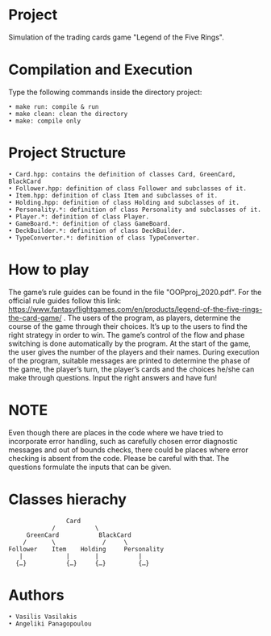 # Project

Simulation of the trading cards game "Legend of the Five Rings".

# Compilation and Execution

Type the following commands inside the directory project:

    • make run: compile & run
    • make clean: clean the directory
    • make: compile only

# Project Structure

    • Card.hpp: contains the definition of classes Card, GreenCard, BlackCard
    • Follower.hpp: definition of class Follower and subclasses of it.
    • Item.hpp: definition of class Item and subclasses of it.
    • Holding.hpp: definition of class Holding and subclasses of it.
    • Personality.*: definition of class Personality and subclasses of it.
    • Player.*: definition of class Player.
    • GameBoard.*: definition of class GameBoard.
    • DeckBuilder.*: definition of class DeckBuilder.
    • TypeConverter.*: definition of class TypeConverter.

# How to play

The game’s rule guides can be found in the file "OOPproj_2020.pdf". For the official rule guides follow this link:
https://www.fantasyflightgames.com/en/products/legend-of-the-five-rings-the-card-game/ .
The users of the program, as players, determine the course of the game through their choices. It’s up to the users to find the right strategy in order to win. The game’s control of the flow and phase switching is done automatically by the program. At the start of the game, the user gives the number of the players and their names. During execution of the program, suitable messages are printed to determine the phase of the game, the player’s turn, the player’s cards and the choices he/she can make through questions. Input the right answers and have fun!

# NOTE

Even though there are places in the code where we have tried to incorporate error handling, such as carefully chosen error diagnostic messages and out of bounds checks, there could be places where error checking is absent from the code. Please be careful with that. The questions formulate the inputs that can be given.

# Classes hierachy

                    Card
                /       	\
         GreenCard 	    	 BlackCard
        /		\	    	  /		\
    Follower 	Item	Holding 	Personality
       |	    	|		|	    	|
      {…}	    	{…}		{…}	    	{…}

 # Authors

    • Vasilis Vasilakis
    • Angeliki Panagopoulou
